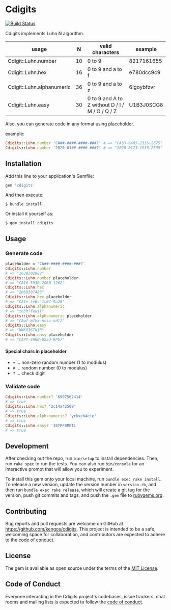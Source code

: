 # Cdigits

[![Build Status](https://travis-ci.org/kengos/cdigits.svg?branch=master)](https://travis-ci.org/kengos/cdigits)

Cdigits implements Luhn N algorithm.

usage                     | N  | valid characters | example |
------------------------- | -- | ---------------- | ------- |
Cdigit::Luhn.number       | 10 | 0 to 9          | 8217161655 |
Cdigit::Luhn.hex          | 16 | 0 to 9 and a to f | e780dcc9c9 |
Cdigit::Luhn.alphanumeric | 36 | 0 to 9 and a to z | 6lgoybfzvr |
Cdigit::Luhn.easy         | 30 | 0 to 9 and A to Z without D / I / M / O / Q / Z | U1B3J0SCG8

Also, you can generate code in any format using placeholder.

example:

```rb
Cdigits::Luhn.number 'CA##-####-####-###?' # => "CA63-6485-2316-2675"
Cdigits::Luhn.number '2020-01##-####-###?' # => "2020-0173-1935-2569"
```

## Installation

Add this line to your application's Gemfile:

```ruby
gem 'cdigits'
```

And then execute:

    $ bundle install

Or install it yourself as:

    $ gem install cdigits

## Usage

### Generate code

```rb
placeholder = 'CA##-####-####-###?'
Cdigits::Luhn.number
# => "1638302982"
Cdigits::Luhn.number placeholder
# => "CA16-5930-2060-1262"
Cdigits::Luhn.hex
# => "2b69307483"
Cdigits::Luhn.hex placeholder
# => "CA1e-fe6c-1c04-9a28"
Cdigits::Luhn.alphanumeric
# => "th5h7fewjl"
Cdigits::Luhn.alphanumeric placeholder
# => "CAwf-mfkx-ncsv-odl2"
Cdigits::Luhn.easy
# => "NWK036TN1R"
Cdigits::Luhn.easy placeholder
# => "CAPY-SHHN-U55U-9PG7"
```

#### Special chars in placeholder

- `+` ... non-zero random number (1 to modulus)
- `#` ... random number (0 to modulus)
- `?` ... check digit

### Validate code

```rb
Cdigits::Luhn.number? '6907562414'
# => true
Cdigits::Luhn.hex? '2c14a42508'
# => true
Cdigits::Luhn.alphanumeric? 'yrkxeh4eie'
# => true
Cdigits::Luhn.easy? '16TPF8RETL'
# => true
```


## Development

After checking out the repo, run `bin/setup` to install dependencies. Then, run `rake spec` to run the tests. You can also run `bin/console` for an interactive prompt that will allow you to experiment.

To install this gem onto your local machine, run `bundle exec rake install`. To release a new version, update the version number in `version.rb`, and then run `bundle exec rake release`, which will create a git tag for the version, push git commits and tags, and push the `.gem` file to [rubygems.org](https://rubygems.org).

## Contributing

Bug reports and pull requests are welcome on GitHub at https://github.com/kengos/cdigits. This project is intended to be a safe, welcoming space for collaboration, and contributors are expected to adhere to the [code of conduct](https://github.com/kengos/cdigits/blob/master/CODE_OF_CONDUCT.md).


## License

The gem is available as open source under the terms of the [MIT License](https://opensource.org/licenses/MIT).

## Code of Conduct

Everyone interacting in the Cdigits project's codebases, issue trackers, chat rooms and mailing lists is expected to follow the [code of conduct](https://github.com/kengos/cdigits/blob/master/CODE_OF_CONDUCT.md).
